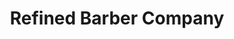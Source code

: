 ---
title: "Refined Barber Company"
url: /berrien-springs/refined-barber-company/
shop: hairdresser
---